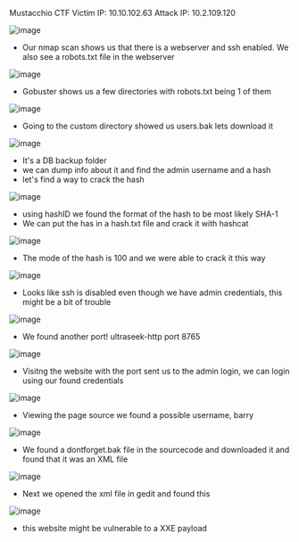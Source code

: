 Mustacchio CTF
Victim IP: 10.10.102.63
Attack IP: 10.2.109.120  

![image](https://github.com/JordanPenaloza/TryHackMe/assets/113396128/192bcfeb-e1ea-4faf-87d2-41d5ab78e983)

  - Our nmap scan shows us that there is a webserver and ssh enabled. We also see a robots.txt file in the webserver

![image](https://github.com/JordanPenaloza/TryHackMe/assets/113396128/d75acdf6-86be-4b93-97f2-0be82e46ec29)

  - Gobuster shows us a few directories with robots.txt being 1 of them

![image](https://github.com/JordanPenaloza/TryHackMe/assets/113396128/2ea4c776-6f12-4640-9260-83bf79566541)

  - Going to the custom directory showed us users.bak lets download it

![image](https://github.com/JordanPenaloza/TryHackMe/assets/113396128/4fe35e70-4db1-4988-a7ca-e7acc771814c)

  - It's a DB backup folder
  - we can dump info about it and find the admin username and a hash
  - let's find a way to crack the hash

![image](https://github.com/JordanPenaloza/TryHackMe/assets/113396128/6b61f888-5d88-41f8-9894-25907b1f1fee)

  - using hashID we found the format of the hash to be most likely SHA-1
  - We can put the has in a hash.txt file and crack it with hashcat

![image](https://github.com/JordanPenaloza/TryHackMe/assets/113396128/7389dbec-3f24-4723-a66f-69aca1085964)

  - The mode of the hash is 100 and we were able to crack it this way

![image](https://github.com/JordanPenaloza/TryHackMe/assets/113396128/46b30147-61fd-4a61-8de4-2775000d5904)

  - Looks like ssh is disabled even though we have admin credentials, this might be a bit of trouble

![image](https://github.com/JordanPenaloza/TryHackMe/assets/113396128/daa3b994-8eef-4294-83ab-0bd1215a4f12)

  - We found another port! ultraseek-http port 8765

![image](https://github.com/JordanPenaloza/TryHackMe/assets/113396128/52078179-ee0d-48c9-a240-b0887c57e883)

  - Visitng the website with the port sent us to the admin login, we can login using our found credentials

![image](https://github.com/JordanPenaloza/TryHackMe/assets/113396128/bdc6da8e-1889-4ba2-b60a-eab664610c7f)

  - Viewing the page source we found a possible username, barry

![image](https://github.com/JordanPenaloza/TryHackMe/assets/113396128/d4b6f837-b47e-43e6-961f-95db89e30930)

  - We found a dontforget.bak file in the sourcecode and downloaded it and found that it was an XML file

![image](https://github.com/JordanPenaloza/TryHackMe/assets/113396128/1541296a-5489-4e8e-b959-cd62005d71ba)

  - Next we opened the xml file in gedit and found this

![image](https://github.com/JordanPenaloza/TryHackMe/assets/113396128/1c0fc21b-9c57-4ffe-a724-c9b547ed9103)

  - this website might be vulnerable to a XXE payload





